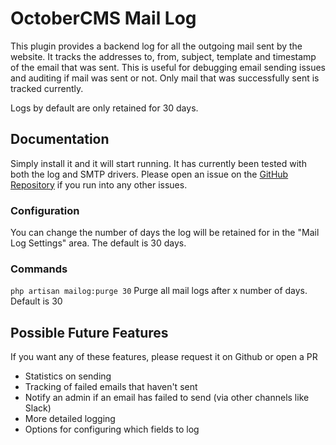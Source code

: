 # OctoberCMS Mail Log

This plugin provides a backend log for all the outgoing mail sent by the website. It tracks the addresses to, from,
subject, template and timestamp of the email that was sent. This is useful for debugging email sending issues and 
auditing if mail was sent or not. Only mail that was successfully sent is tracked currently.

Logs by default are only retained for 30 days.

## Documentation

Simply install it and it will start running. It has currently been tested with both the log and SMTP drivers. Please open an issue on the 
[GitHub Repository](https://github.com/suresoftware/october-mail-log) if you run into any other issues.

### Configuration

You can change the number of days the log will be retained for in the "Mail Log Settings" area. The default is 30 days.

### Commands

`php artisan mailog:purge 30` Purge all mail logs after x number of days. Default is 30

## Possible Future Features
If you want any of these features, please request it on Github or open a PR
 - Statistics on sending
 - Tracking of failed emails that haven't sent 
 - Notify an admin if an email has failed to send (via other channels like Slack)
 - More detailed logging
 - Options for configuring which fields to log